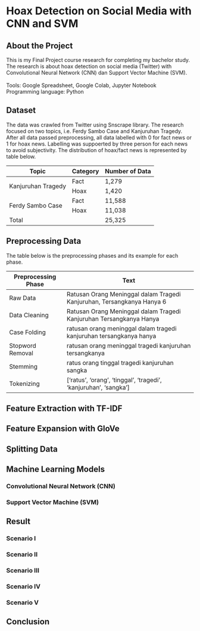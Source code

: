 # Hoax Detection on Social Media with CNN and SVM

## About the Project
This is my Final Project course research for completing my bachelor study. The research is about hoax detection on social media (Twitter) with Convolutional Neural Network (CNN) dan Support Vector Machine (SVM). </br></br>
Tools: Google Spreadsheet, Google Colab, Jupyter Notebook </br>
Programming language: Python

## Dataset
The data was crawled from Twitter using Snscrape library. The research focused on two topics, i.e. Ferdy Sambo Case and Kanjuruhan Tragedy. After all data passed preprocessing, all data labelled with 0 for fact news or 1 for hoax news. Labelling was suppoerted by three person for each news to avoid subjectivity. The distribution of hoax/fact news is represented by table below.

<table>
    <thead>
        <tr>
            <th>Topic</th>
            <th>Category</th>
            <th>Number of Data</th>
        </tr>
    </thead>
    <tbody>
        <tr>
            <td rowspan=2>Kanjuruhan Tragedy</td>
            <td>Fact</td>
            <td>1,279</td>
        </tr>
        <tr>
            <td>Hoax</td>
            <td>1,420</td>
        </tr>
        <tr>
            <td rowspan=2>Ferdy Sambo Case</td>
            <td>Fact</td>
            <td>11,588</td>
        </tr>
        <tr>
            <td>Hoax</td>
            <td>11,038</td>
        </tr>
        <tr>
            <td colspan=2>Total</td>
            <td>25,325</td>
        </tr>
    </tbody>
</table>

## Preprocessing Data
The table below is the preprocessing phases and its example for each phase.

<table>
    <thead>
        <tr>
            <th>Preprocessing Phase</th>
            <th>Text</th>
        </tr>
    </thead>
    <tbody>
        <tr>
            <td>Raw Data</td>
            <td>Ratusan Orang Meninggal dalam Tragedi Kanjuruhan, Tersangkanya Hanya 6</td>
        </tr>
        <tr>
            <td>Data Cleaning</td>
            <td>Ratusan Orang Meninggal dalam Tragedi Kanjuruhan Tersangkanya Hanya</td>
        </tr>
        <tr>
            <td>Case Folding</td>
            <td>ratusan orang meninggal dalam tragedi kanjuruhan tersangkanya hanya</td>
        </tr>
        <tr>
            <td>Stopword Removal</td>
            <td>ratusan orang meninggal tragedi kanjuruhan tersangkanya</td>
        </tr>
        <tr>
            <td>Stemming</td>
            <td>ratus orang tinggal tragedi kanjuruhan sangka</td>
        </tr>
        <tr>
            <td>Tokenizing</td>
            <td>[‘ratus’, ‘orang’, ‘tinggal’, ‘tragedi’, ‘kanjuruhan’, ‘sangka’]</td>
        </tr>
    </tbody>
</table>

## Feature Extraction with TF-IDF


## Feature Expansion with GloVe


## Splitting Data


## Machine Learning Models

### Convolutional Neural Network (CNN)

### Support Vector Machine (SVM)


## Result

### Scenario I

### Scenario II

### Scenario III

### Scenario IV

### Scenario V


## Conclusion

